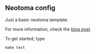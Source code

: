 Neotoma config
-------------------

Just a basic neotoma template.

For more information, check the [blog post](http://github.com/auser/neotoma_template). 

To get started, type

    make test